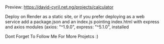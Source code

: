Preview: https://david-cyril.net.ng/projects/calculator

Deploy on Render as a static site, or if you prefer deploying as a web service add a package.json and an index.js pointing index.html with express and axios modules (axios: "^1.9.0", express: "^5.1.0",   installed

Dont Forget To Follow Me For More Projetcs :)
